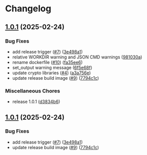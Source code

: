 # Changelog

## [1.0.1](https://github.com/mentalmonkeysoftware/actions-app-token/compare/v1.0.1...v1.0.1) (2025-02-24)


### Bug Fixes

* add release trigger ([#7](https://github.com/mentalmonkeysoftware/actions-app-token/issues/7)) ([3e498a1](https://github.com/mentalmonkeysoftware/actions-app-token/commit/3e498a19675b6be59dc186c9c464a42626f03d29))
* relative WORKDIR warning and JSON CMD warnings ([981030a](https://github.com/mentalmonkeysoftware/actions-app-token/commit/981030a65e5d47d435d60d50e9e5f56a0e515de3))
* rename dockerfile ([#10](https://github.com/mentalmonkeysoftware/actions-app-token/issues/10)) ([fa35ee6](https://github.com/mentalmonkeysoftware/actions-app-token/commit/fa35ee6b5dc5b241f36ec965a1f3a34d0b333627))
* set_output warning message ([6f5e68f](https://github.com/mentalmonkeysoftware/actions-app-token/commit/6f5e68f8d59ebd306ce9f005b34d4df8f86bd6d4))
* update crypto libraries ([#4](https://github.com/mentalmonkeysoftware/actions-app-token/issues/4)) ([a3a756e](https://github.com/mentalmonkeysoftware/actions-app-token/commit/a3a756e604dd59fa32b20906ba5ee7968c018185))
* update release build image ([#9](https://github.com/mentalmonkeysoftware/actions-app-token/issues/9)) ([7794c1c](https://github.com/mentalmonkeysoftware/actions-app-token/commit/7794c1ca054ae4f9c52e953111629348fcff6819))


### Miscellaneous Chores

* release 1.0.1 ([d3834b6](https://github.com/mentalmonkeysoftware/actions-app-token/commit/d3834b62b8a74ea28506ba08bebfa86d8ae88563))

## [1.0.1](https://github.com/mentalmonkeysoftware/actions-app-token/compare/v1.0.0...v1.0.1) (2025-02-24)


### Bug Fixes

* add release trigger ([#7](https://github.com/mentalmonkeysoftware/actions-app-token/issues/7)) ([3e498a1](https://github.com/mentalmonkeysoftware/actions-app-token/commit/3e498a19675b6be59dc186c9c464a42626f03d29))
* update release build image ([#9](https://github.com/mentalmonkeysoftware/actions-app-token/issues/9)) ([7794c1c](https://github.com/mentalmonkeysoftware/actions-app-token/commit/7794c1ca054ae4f9c52e953111629348fcff6819))
